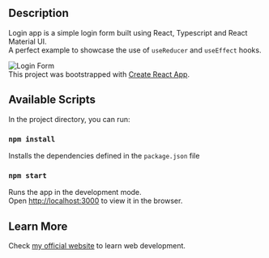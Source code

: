## Description
Login app is a simple login form built using React, Typescript and React Material UI.<br />
A perfect example to showcase the use of `useReducer` and `useEffect` hooks. 

![Login Form](https://cdn.dribbble.com/users/4100504/screenshots/8667299/media/0cbf1ed32f91e2ec74bc137a5e0061e3.png)<br />
This project was bootstrapped with [Create React App](https://github.com/facebook/create-react-app).

## Available Scripts

In the project directory, you can run:

### `npm install`

Installs the dependencies defined in the `package.json` file
### `npm start`

Runs the app in the development mode.<br />
Open [http://localhost:3000](http://localhost:3000) to view it in the browser.

## Learn More

Check [my official website](https://surajsharma.net) to learn web development.